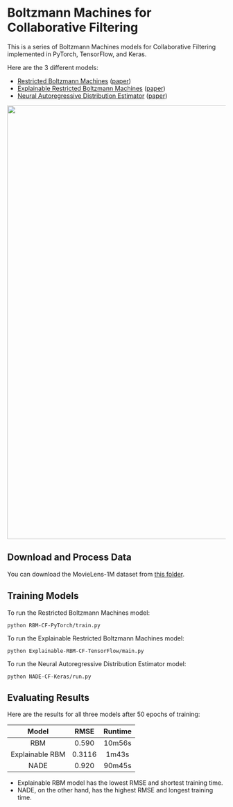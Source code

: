 # Boltzmann Machines for Collaborative Filtering

This is a series of Boltzmann Machines models for Collaborative Filtering implemented in PyTorch, TensorFlow, and Keras.

Here are the 3 different models:

* [Restricted Boltzmann Machines](https://github.com/khanhnamle1994/transfer-rec/tree/master/Boltzmann-Machines-Experiments/RBM-CF-PyTorch) ([paper](https://github.com/khanhnamle1994/transfer-rec/blob/master/Boltzmann-Machines-Experiments/Restricted-Boltzmann-Machines-For-Collaborative-Filtering.pdf))
* [Explainable Restricted Boltzmann Machines](https://github.com/khanhnamle1994/transfer-rec/tree/master/Boltzmann-Machines-Experiments/Explainable-RBM-CF-TensorFlow) ([paper](https://github.com/khanhnamle1994/transfer-rec/blob/master/Boltzmann-Machines-Experiments/Explainable-Restricted-Boltzmann-Machines-For-Collaborative-Filtering.pdf))
* [Neural Autoregressive Distribution Estimator](https://github.com/khanhnamle1994/transfer-rec/tree/master/Boltzmann-Machines-Experiments/NADE-CF-Keras) ([paper](https://github.com/khanhnamle1994/transfer-rec/blob/master/Boltzmann-Machines-Experiments/Neural-Autoregressive-Distribution-Estimator-For-Collaborative-Filtering.pdf))

<img src="https://miro.medium.com/max/1518/1*9Aro2AvQ3V_KmnU_dfEl-A.png" width="1000">

## Download and Process Data
You can download the MovieLens-1M dataset from [this folder](https://github.com/khanhnamle1994/transfer-rec/tree/master/ml-1m).

## Training Models

To run the Restricted Boltzmann Machines model:

```
python RBM-CF-PyTorch/train.py
```

To run the Explainable Restricted Boltzmann Machines model:

```
python Explainable-RBM-CF-TensorFlow/main.py
```

To run the Neural Autoregressive Distribution Estimator model:

```
python NADE-CF-Keras/run.py
```

## Evaluating Results

Here are the results for all three models after 50 epochs of training:

|      Model      |  RMSE  | Runtime |
|:---------------:|:------:|:-------:|
|       RBM       |  0.590 |  10m56s |
| Explainable RBM | 0.3116 |  1m43s  |
|       NADE      |  0.920 |  90m45s |

* Explainable RBM model has the lowest RMSE and shortest training time.
* NADE, on the other hand, has the highest RMSE and longest training time.